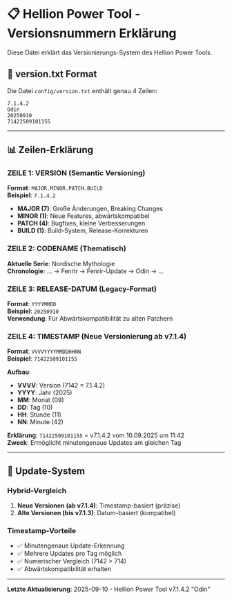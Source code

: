 # 📋 Hellion Power Tool - Versionsnummern Erklärung

Diese Datei erklärt das Versionierungs-System des Hellion Power Tools.

## 📄 version.txt Format

Die Datei `config/version.txt` enthält genau 4 Zeilen:

```text
7.1.4.2
Odin
20250910
71422509101155
```

---

## 📊 Zeilen-Erklärung

### ZEILE 1: VERSION (Semantic Versioning)

**Format**: `MAJOR.MINOR.PATCH.BUILD`  
**Beispiel**: `7.1.4.2`

- **MAJOR (7)**: Große Änderungen, Breaking Changes
- **MINOR (1)**: Neue Features, abwärtskompatibel  
- **PATCH (4)**: Bugfixes, kleine Verbesserungen
- **BUILD (1)**: Build-System, Release-Korrekturen

### ZEILE 2: CODENAME (Thematisch)

**Aktuelle Serie**: Nordische Mythologie  
**Chronologie**: ... → Fenrir → Fenrir-Update → Odin → ...

### ZEILE 3: RELEASE-DATUM (Legacy-Format)

**Format**: `YYYYMMDD`  
**Beispiel**: `20250910`  
**Verwendung**: Für Abwärtskompatibilität zu alten Patchern

### ZEILE 4: TIMESTAMP (Neue Versionierung ab v7.1.4)

**Format**: `VVVVYYYYMMDDHHNN`  
**Beispiel**: `71422509101155`

**Aufbau**:

- **VVVV**: Version (7142 = 7.1.4.2)
- **YYYY**: Jahr (2025)
- **MM**: Monat (09)  
- **DD**: Tag (10)
- **HH**: Stunde (11)
- **NN**: Minute (42)

**Erklärung**: `71422509101155` = v7.1.4.2 vom 10.09.2025 um 11:42  
**Zweck**: Ermöglicht minutengenaue Updates am gleichen Tag

---

## 🔄 Update-System

### Hybrid-Vergleich

1. **Neue Versionen (ab v7.1.4)**: Timestamp-basiert (präzise)
2. **Alte Versionen (bis v7.1.3)**: Datum-basiert (kompatibel)

### Timestamp-Vorteile

- ✅ Minutengenaue Update-Erkennung
- ✅ Mehrere Updates pro Tag möglich  
- ✅ Numerischer Vergleich (7142 > 714)
- ✅ Abwärtskompatibilität erhalten

---

**Letzte Aktualisierung**: 2025-09-10 - Hellion Power Tool v7.1.4.2 "Odin"
